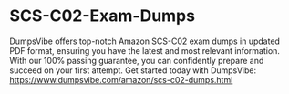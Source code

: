 # SCS-C02-Exam-Dumps
DumpsVibe offers top-notch Amazon SCS-C02 exam dumps in updated PDF format, ensuring you have the latest and most relevant information. With our 100% passing guarantee, you can confidently prepare and succeed on your first attempt.  Get started today with DumpsVibe: https://www.dumpsvibe.com/amazon/scs-c02-dumps.html 
